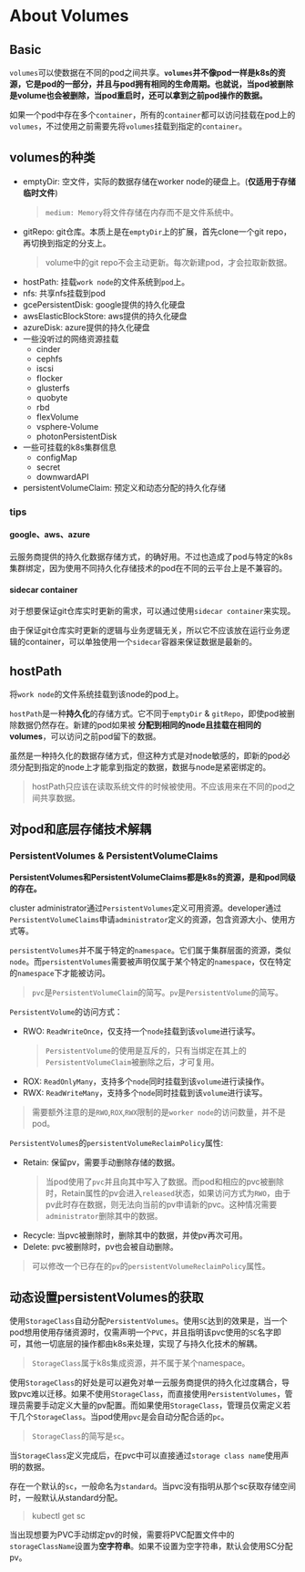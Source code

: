 # About Volumes

## Basic

`volumes`可以使数据在不同的pod之间共享。__`volumes`并不像pod一样是k8s的资源，它是pod的一部分，并且与pod拥有相同的生命周期。也就说，当pod被删除是volume也会被删除，当pod重启时，还可以拿到之前pod操作的数据。__

如果一个pod中存在多个`container`，所有的`container`都可以访问挂载在pod上的`volumes`，不过使用之前需要先将`volumes`挂载到指定的`container`。

## volumes的种类

- emptyDir: 空文件，实际的数据存储在worker node的硬盘上。(**仅适用于存储临时文件**)
    > `medium: Memory`将文件存储在内存而不是文件系统中。
- gitRepo: git仓库。本质上是在`emptyDir`上的扩展，首先clone一个git repo，再切换到指定的分支上。
    > volume中的git repo不会主动更新。每次新建pod，才会拉取新数据。
- hostPath: 挂载`work node`的文件系统到`pod`上。
- nfs: 共享nfs挂载到pod
- gcePersistentDisk: google提供的持久化硬盘
- awsElasticBlockStore: aws提供的持久化硬盘
- azureDisk: azure提供的持久化硬盘
- 一些没听过的网络资源挂载
    - cinder
    - cephfs
    - iscsi
    - flocker
    - glusterfs
    - quobyte
    - rbd
    - flexVolume
    - vsphere-Volume
    - photonPersistentDisk
- 一些可挂载的k8s集群信息
    - configMap
    - secret
    - downwardAPI
- persistentVolumeClaim: 预定义和动态分配的持久化存储

### tips

#### google、aws、azure
云服务商提供的持久化数据存储方式，的确好用。不过也造成了pod与特定的k8s集群绑定，因为使用不同持久化存储技术的pod在不同的云平台上是不兼容的。

#### sidecar container
对于想要保证git仓库实时更新的需求，可以通过使用`sidecar container`来实现。

由于保证git仓库实时更新的逻辑与业务逻辑无关，所以它不应该放在运行业务逻辑的container，可以单独使用一个`sidecar`容器来保证数据是最新的。


## hostPath

将`work node`的文件系统挂载到该node的pod上。

`hostPath`是一种**持久化**的存储方式。它不同于`emptyDir` & `gitRepo`，即使pod被删除数据仍然存在。新建的pod如果被 __分配到相同的node且挂载在相同的volumes__，可以访问之前pod留下的数据。

虽然是一种持久化的数据存储方式，但这种方式是对node敏感的，即新的pod必须分配到指定的node上才能拿到指定的数据，数据与node是紧密绑定的。

> hostPath只应该在读取系统文件的时候被使用。不应该用来在不同的pod之间共享数据。

## 对pod和底层存储技术解耦

### PersistentVolumes & PersistentVolumeClaims

**PersistentVolumes和PersistentVolumeClaims都是k8s的资源，是和pod同级的存在。**

cluster administrator通过`PersistentVolumes`定义可用资源。developer通过`PersistentVolumeClaims`申请`administrator`定义的资源，包含资源大小、使用方式等。

`persistentVolumes`并不属于特定的`namespace`。它们属于集群层面的资源，类似`node`。而`persistentVolumes`需要被声明仅属于某个特定的`namespace`，仅在特定的`namespace`下才能被访问。

> `pvc`是`PersistentVolumeClaim`的简写。`pv`是`PersistentVolume`的简写。

`PersistentVolume`的访问方式：
- RWO: `ReadWriteOnce`，仅支持一个`node`挂载到该`volume`进行读写。
    > `PersistentVolume`的使用是互斥的，只有当绑定在其上的`PersistentVolumeClaim`被删除之后，才可复用。
- ROX: `ReadOnlyMany`，支持多个`node`同时挂载到该`volume`进行读操作。
- RWX: `ReadWriteMany`，支持多个`node`同时挂载到该`volume`进行读写。
> 需要额外注意的是`RWO`,`ROX`,`RWX`限制的是`worker node`的访问数量，并不是pod。

`PersistentVolumes`的`persistentVolumeReclaimPolicy`属性:
- Retain: 保留pv，需要手动删除存储的数据。
    > 当pod使用了`pvc`并且向其中写入了数据。而pod和相应的pvc被删除时，Retain属性的pv会进入`released`状态，如果访问方式为`RWO`，由于pv此时存在数据，则无法向当前的pv申请新的pvc。这种情况需要`administrator`删除其中的数据。
- Recycle: 当pvc被删除时，删除其中的数据，并使pv再次可用。
- Delete: pvc被删除时，pv也会被自动删除。
> 可以修改一个已存在的`pv`的`persistentVolumeReclaimPolicy`属性。

## 动态设置persistentVolumes的获取

使用`StorageClass`自动分配`PersistentVolumes`。使用`SC`达到的效果是，当一个pod想用使用存储资源时，仅需声明一个`PVC`，并且指明该pvc使用的`SC`名字即可，其他一切底层的操作都由k8s来处理，实现了与持久化技术的解耦。

> `StorageClass`属于k8s集成资源，并不属于某个namespace。

使用`StorageClass`的好处是可以避免对单一云服务商提供的持久化过度耦合，导致pvc难以迁移。如果不使用`StorageClass`，而直接使用`PersistentVolumes`，管理员需要手动定义大量的pv配置。而如果使用`StorageClass`，管理员仅需定义若干几个`StorageClass`。当pod使用`pvc`是会自动分配合适的`pc`。

> `StorageClass`的简写是`sc`。

当`StorageClass`定义完成后，在pvc中可以直接通过`storage class name`使用声明的数据。

存在一个默认的`sc`，一般命名为`standard`。当pvc没有指明从那个sc获取存储空间时，一般默认从standard分配。
> kubectl get sc

当出现想要为PVC手动绑定pv的时候，需要将PVC配置文件中的`storageClassName`设置为**空字符串**。如果不设置为空字符串，默认会使用SC分配pv。